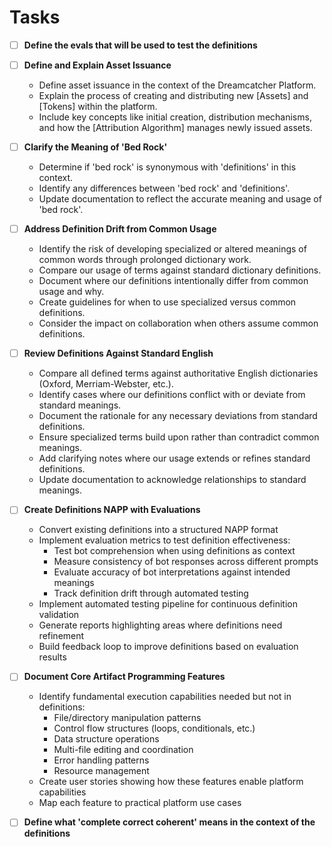 # Tasks

- [ ] **Define the evals that will be used to test the definitions**

- [ ] **Define and Explain Asset Issuance**

  - Define asset issuance in the context of the Dreamcatcher Platform.
  - Explain the process of creating and distributing new [Assets] and [Tokens]
    within the platform.
  - Include key concepts like initial creation, distribution mechanisms, and how
    the [Attribution Algorithm] manages newly issued assets.

- [ ] **Clarify the Meaning of 'Bed Rock'**

  - Determine if 'bed rock' is synonymous with 'definitions' in this context.
  - Identify any differences between 'bed rock' and 'definitions'.
  - Update documentation to reflect the accurate meaning and usage of 'bed
    rock'.

- [ ] **Address Definition Drift from Common Usage**

  - Identify the risk of developing specialized or altered meanings of common
    words through prolonged dictionary work.
  - Compare our usage of terms against standard dictionary definitions.
  - Document where our definitions intentionally differ from common usage and
    why.
  - Create guidelines for when to use specialized versus common definitions.
  - Consider the impact on collaboration when others assume common definitions.

- [ ] **Review Definitions Against Standard English**

  - Compare all defined terms against authoritative English dictionaries
    (Oxford, Merriam-Webster, etc.).
  - Identify cases where our definitions conflict with or deviate from standard
    meanings.
  - Document the rationale for any necessary deviations from standard
    definitions.
  - Ensure specialized terms build upon rather than contradict common meanings.
  - Add clarifying notes where our usage extends or refines standard
    definitions.
  - Update documentation to acknowledge relationships to standard meanings.

- [ ] **Create Definitions NAPP with Evaluations**

  - Convert existing definitions into a structured NAPP format
  - Implement evaluation metrics to test definition effectiveness:
    - Test bot comprehension when using definitions as context
    - Measure consistency of bot responses across different prompts
    - Evaluate accuracy of bot interpretations against intended meanings
    - Track definition drift through automated testing
  - Implement automated testing pipeline for continuous definition validation
  - Generate reports highlighting areas where definitions need refinement
  - Build feedback loop to improve definitions based on evaluation results

- [ ] **Document Core Artifact Programming Features**

  - Identify fundamental execution capabilities needed but not in definitions:
    - File/directory manipulation patterns
    - Control flow structures (loops, conditionals, etc.)
    - Data structure operations
    - Multi-file editing and coordination
    - Error handling patterns
    - Resource management
  - Create user stories showing how these features enable platform capabilities
  - Map each feature to practical platform use cases

- [ ] **Define what 'complete correct coherent' means in the context of the
      definitions**
